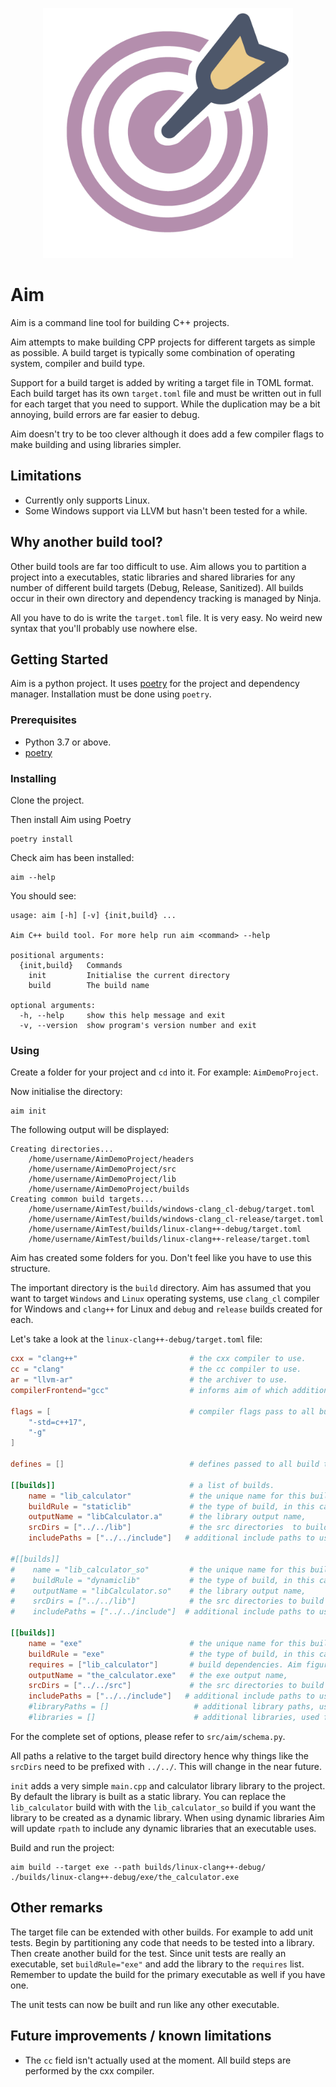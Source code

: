 <p align="center">
<img src="https://github.com/diwalkerdev/Assets/blob/master/logos/aim.png" width="400" height="400">
</p>

# Aim

Aim is a command line tool for building C++ projects.

Aim attempts to make building CPP projects for different targets as simple as possible.
A build target is typically some combination of operating system, compiler and build type.

Support for a build target is added by writing a target file in TOML format. 
Each build target has its own `target.toml` file and must be written out in full for each target that you need to support.
While the duplication may be a bit annoying, build errors are far easier to debug.

Aim doesn't try to be too clever although it does add a few compiler flags to make building and using libraries simpler.

## Limitations
* Currently only supports Linux.
* Some Windows support via LLVM but hasn't been tested for a while.

## Why another build tool?
Other build tools are far too difficult to use. Aim allows you to partition a project into a executables, static libraries
and shared libraries for any number of different build targets (Debug, Release, Sanitized). All builds occur in their own
directory and dependency tracking is managed by Ninja.

All you have to do is write the `target.toml` file. It is very easy. No weird new syntax that you'll probably
use nowhere else.

## Getting Started
Aim is a python project. It uses [poetry](https://python-poetry.org/) for the project and dependency manager.
Installation must be done using `poetry`.

### Prerequisites
* Python 3.7 or above.
* [poetry](https://python-poetry.org/)

### Installing
Clone the project.

Then install Aim using Poetry

```
poetry install
```

Check aim has been installed:

```
aim --help
```

You should see:
```
usage: aim [-h] [-v] {init,build} ...

Aim C++ build tool. For more help run aim <command> --help

positional arguments:
  {init,build}   Commands
    init         Initialise the current directory
    build        The build name

optional arguments:
  -h, --help     show this help message and exit
  -v, --version  show program's version number and exit

```

### Using
Create a folder for your project and `cd` into it. For example: `AimDemoProject`.

Now initialise the directory:

```
aim init
```

The following output will be displayed:

```
Creating directories...
	/home/username/AimDemoProject/headers
	/home/username/AimDemoProject/src
	/home/username/AimDemoProject/lib
	/home/username/AimDemoProject/builds
Creating common build targets...
	/home/username/AimTest/builds/windows-clang_cl-debug/target.toml
	/home/username/AimTest/builds/windows-clang_cl-release/target.toml
	/home/username/AimTest/builds/linux-clang++-debug/target.toml
	/home/username/AimTest/builds/linux-clang++-release/target.toml
```

Aim has created some folders for you. Don't feel like you have to use this structure.

The important directory is the `build` directory. Aim has assumed that you want to target `Windows` and `Linux`
operating systems, use `clang_cl` compiler for Windows and `clang++` for Linux and `debug` and `release` builds created
for each.

Let's take a look at the `linux-clang++-debug/target.toml` file:

```toml
cxx = "clang++"                         # the cxx compiler to use.
cc = "clang"                            # the cc compiler to use.
ar = "llvm-ar"                          # the archiver to use.
compilerFrontend="gcc"                  # informs aim of which additional flags to include at various stages of the build.

flags = [                               # compiler flags pass to all build targets.
    "-std=c++17",
    "-g"
]

defines = []                            # defines passed to all build targets.

[[builds]]                              # a list of builds.
    name = "lib_calculator"             # the unique name for this build.
    buildRule = "staticlib"             # the type of build, in this case create a static library.
    outputName = "libCalculator.a"      # the library output name,
    srcDirs = ["../../lib"]             # the src directories  to build the static library from.
    includePaths = ["../../include"]   # additional include paths to use during the build.

#[[builds]]
#    name = "lib_calculator_so"         # the unique name for this build.
#    buildRule = "dynamiclib"           # the type of build, in this case create a shared library.
#    outputName = "libCalculator.so"    # the library output name,
#    srcDirs = ["../../lib"]            # the src directories to build the shared library from.
#    includePaths = ["../../include"]  # additional include paths to use during the build.

[[builds]]
    name = "exe"                        # the unique name for this build.
    buildRule = "exe"                   # the type of build, in this case an executable.
    requires = ["lib_calculator"]       # build dependencies. Aim figures out the linker flags for you.
    outputName = "the_calculator.exe"   # the exe output name,
    srcDirs = ["../../src"]             # the src directories to build the shared library from.
    includePaths = ["../../include"]   # additional include paths to use during the build.
    #libraryPaths = []                   # additional library paths, used for including third party libraries.
    #libraries = []                      # additional libraries, used for including third party libraries.
```
For the complete set of options, please refer to `src/aim/schema.py`.

All paths a relative to the target build directory hence why things like the `srcDirs` need to be prefixed with `../../`. 
This will change in the near future.

`init` adds a very simple `main.cpp` and calculator library library to the project. By default the library
is built as a static library. You can replace the `lib_calculator` build with with the `lib_calculator_so` build if you
want the library to be created as a dynamic library. When using dynamic libraries Aim will update `rpath` to include
any dynamic libraries that an executable uses.

Build and run the project:

```
aim build --target exe --path builds/linux-clang++-debug/
./builds/linux-clang++-debug/exe/the_calculator.exe
```

## Other remarks
The target file can be extended with other builds. For example to add unit tests. Begin by partitioning any code that
needs to be tested into a library. Then create another build for the test. Since unit tests are really an executable,
set `buildRule="exe"` and add the library to the `requires` list. Remember to update the build for the primary
executable as well if you have one.

The unit tests can now be built and run like any other executable.

## Future improvements / known limitations
 * The `cc` field isn't actually used at the moment. All build steps are performed by the cxx compiler.
